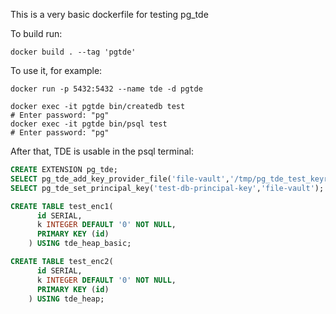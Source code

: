 This is a very basic dockerfile for testing pg_tde

To build run:

```
docker build . --tag 'pgtde'
```

To use it, for example:

```
docker run -p 5432:5432 --name tde -d pgtde 

docker exec -it pgtde bin/createdb test
# Enter password: "pg"
docker exec -it pgtde bin/psql test
# Enter password: "pg"
```

After that, TDE is usable in the psql terminal:

```sql
CREATE EXTENSION pg_tde;
SELECT pg_tde_add_key_provider_file('file-vault','/tmp/pg_tde_test_keyring.per');
SELECT pg_tde_set_principal_key('test-db-principal-key','file-vault');

CREATE TABLE test_enc1(
	  id SERIAL,
	  k INTEGER DEFAULT '0' NOT NULL,
	  PRIMARY KEY (id)
	) USING tde_heap_basic;

CREATE TABLE test_enc2(
	  id SERIAL,
	  k INTEGER DEFAULT '0' NOT NULL,
	  PRIMARY KEY (id)
	) USING tde_heap;
```
